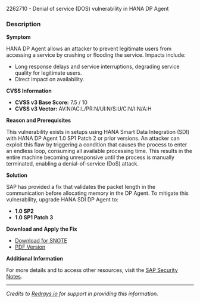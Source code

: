 2262710 - Denial of service (DOS) vulnerability in HANA DP Agent

### Description

**Symptom**

HANA DP Agent allows an attacker to prevent legitimate users from accessing a service by crashing or flooding the service. Impacts include:

- Long response delays and service interruptions, degrading service quality for legitimate users.
- Direct impact on availability.

**CVSS Information**

- **CVSS v3 Base Score:** 7.5 / 10
- **CVSS v3 Vector:** AV:N/AC:L/PR:N/UI:N/S:U/C:N/I:N/A:H

**Reason and Prerequisites**

This vulnerability exists in setups using HANA Smart Data Integration (SDI) with HANA DP Agent 1.0 SP1 Patch 2 or prior versions. An attacker can exploit this flaw by triggering a condition that causes the process to enter an endless loop, consuming all available processing time. This results in the entire machine becoming unresponsive until the process is manually terminated, enabling a denial-of-service (DoS) attack.

**Solution**

SAP has provided a fix that validates the packet length in the communication before allocating memory in the DP Agent. To mitigate this vulnerability, upgrade HANA SDI DP Agent to:

- **1.0 SP2**
- **1.0 SP1 Patch 3**

**Download and Apply the Fix**

- [Download for SNOTE](https://notesdownloads.sap.com/note/0040000018235752017)
- [PDF Version](https://userapps.support.sap.com/sap/support/sfm/notes/print/0002262710?language=en-US&token=3E89EB53EA6F804E480F2F06EDCE787E)

**Additional Information**

For more details and to access other resources, visit the [SAP Security Notes](https://me.sap.com/notes/0002262710).

---

*Credits to [Redrays.io](https://redrays.io) for support in providing this information.*